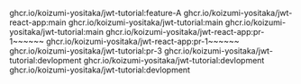 ghcr.io/koizumi-yositaka/jwt-tutorial:feature-A
ghcr.io/koizumi-yositaka/jwt-react-app:main
ghcr.io/koizumi-yositaka/jwt-tutorial:main
ghcr.io/koizumi-yositaka/jwt-tutorial:main
ghcr.io/koizumi-yositaka/jwt-react-app:pr-1~~~~~~
ghcr.io/koizumi-yositaka/jwt-react-app:pr-1~~~~~~
ghcr.io/koizumi-yositaka/jwt-tutorial:pr-3
ghcr.io/koizumi-yositaka/jwt-tutorial:devlopment
ghcr.io/koizumi-yositaka/jwt-tutorial:devlopment
ghcr.io/koizumi-yositaka/jwt-tutorial:devlopment
